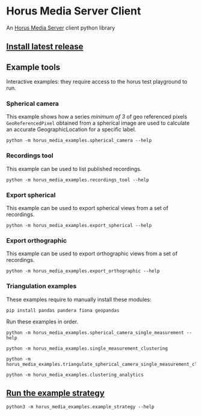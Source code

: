 # Horus Media Server Client

An [Horus Media Server](https://horus.nu/horus-geo-suite/) client python library

## [Install latest release](https://github.com/horus-view-and-explore/horus-media-client/wiki/Install-latest-release)


## Example tools

Interactive examples: they require access to the horus test playground to run.

### Spherical camera
This example shows how a series _minimum of 3_ of geo referenced pixels `GeoReferencedPixel`
obtained from a spherical image are used to calculate an accurate GeographicLocation for a specific label.
```
python -m horus_media_examples.spherical_camera --help
```

### Recordings tool
This example can be used to list published recordings.
```
python -m horus_media_examples.recordings_tool --help
```

### Export spherical
This example can be used to export spherical views from a set of recordings.
```
python -m horus_media_examples.export_spherical --help
```
### Export orthographic
This example can be used to export orthographic views from a set of recordings.
```
python -m horus_media_examples.export_orthographic --help
```

### Triangulation examples


These examples require to manually install these modules:
```
pip install pandas pandera fiona geopandas
```

Run these examples in order.
```
python -m horus_media_examples.spherical_camera_single_measurement --help
```
```
python -m horus_media_examples.single_measurement_clustering
```
```
python -m horus_media_examples.triangulate_spherical_camera_single_measurement_clusters
```

```
python -m horus_media_examples.clustering_analytics
```

## [Run the example strategy](https://github.com/horus-view-and-explore/horus-media-client/wiki/Example-strategy-tool)

```
python3 -m horus_media_examples.example_strategy --help
```
